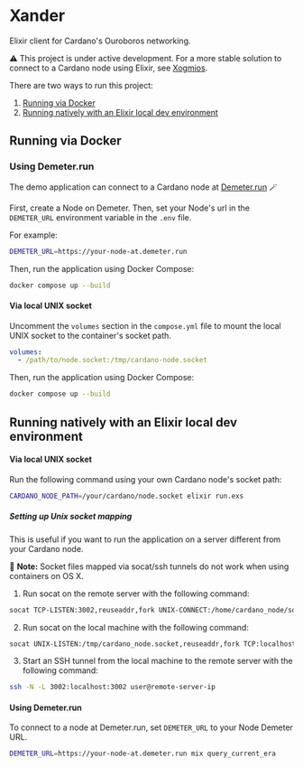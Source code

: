 # Xander

Elixir client for Cardano's Ouroboros networking.

⚠️ This project is under active development. For a more stable solution to connect to a Cardano node using Elixir, see [Xogmios](https://github.com/wowica/xogmios).

 There are two ways to run this project:

1. [Running via Docker](#running-via-docker)
2. [Running natively with an Elixir local dev environment](#running-natively-with-an-elixir-local-dev-environment)

## Running via Docker

### Using Demeter.run

The demo application can connect to a Cardano node at [Demeter.run](https://demeter.run/) 🪄 

First, create a Node on Demeter. Then, set your Node's url in the `DEMETER_URL` environment variable in the `.env` file. 

For example:

```bash
DEMETER_URL=https://your-node-at.demeter.run
```

Then, run the application using Docker Compose:

```bash
docker compose up --build
```

#### Via local UNIX socket

Uncomment the `volumes` section in the `compose.yml` file to mount the local UNIX socket to the container's socket path.

```yml
volumes:
  - /path/to/node.socket:/tmp/cardano-node.socket
```

Then, run the application using Docker Compose:
```bash
docker compose up --build
```

## Running natively with an Elixir local dev environment

#### Via local UNIX socket

Run the following command using your own Cardano node's socket path:

```bash
CARDANO_NODE_PATH=/your/cardano/node.socket elixir run.exs
```

##### Setting up Unix socket mapping

This is useful if you want to run the application on a server different from your Cardano node.

🚨 **Note:** Socket files mapped via socat/ssh tunnels do not work when using containers on OS X.

1. Run socat on the remote server with the following command:

```bash
socat TCP-LISTEN:3002,reuseaddr,fork UNIX-CONNECT:/home/cardano_node/socket/node.socket
```

2. Run socat on the local machine with the following command:

```bash
socat UNIX-LISTEN:/tmp/cardano_node.socket,reuseaddr,fork TCP:localhost:3002
```

3. Start an SSH tunnel from the local machine to the remote server with the following command:

```bash
ssh -N -L 3002:localhost:3002 user@remote-server-ip
```

#### Using Demeter.run

To connect to a node at Demeter.run, set `DEMETER_URL` to your Node Demeter URL.

```bash
DEMETER_URL=https://your-node-at.demeter.run mix query_current_era
```